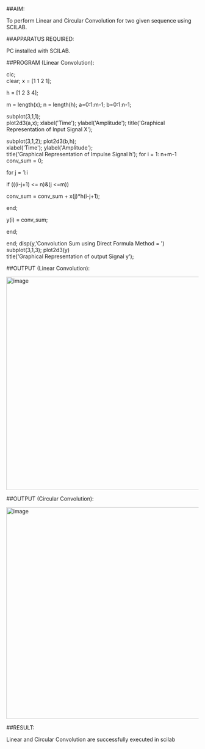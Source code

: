 ##AIM:

To perform Linear and Circular Convolution for two given sequence using SCILAB.

##APPARATUS REQUIRED:

PC installed with SCILAB.

##PROGRAM (Linear Convolution):

 clc;  
clear; 
x = [1 1 2 1]; 
 
h = [1 2 3 4]; 
 
m = length(x);
n = length(h);
a=0:1:m-1; 
b=0:1:n-1; 
 
subplot(3,1,1);  
plot2d3(a,x); 
xlabel('Time');
ylabel('Amplitude'); 
title('Graphical Representation of Input Signal X');

subplot(3,1,2); 
plot2d3(b,h);  
xlabel('Time'); 
ylabel('Amplitude');  
title('Graphical Representation of Impulse Signal h');
for i = 1: n+m-1 
conv_sum = 0; 
 
for j = 1:i 
 
if (((i-j+1) <= n)&(j <=m)) 
 
conv_sum = conv_sum + x(j)*h(i-j+1); 
 
end; 
 
y(i) = conv_sum; 
 
end;
 
end; 
disp(y,'Convolution Sum using Direct Formula Method = ')
subplot(3,1,3); 
plot2d3(y)  
title('Graphical Representation of output Signal y'); 

##OUTPUT (Linear Convolution):

<img width="933" height="559" alt="image" src="https://github.com/user-attachments/assets/92ab4850-1843-4588-882c-1ad16944c462" />

##OUTPUT (Circular Convolution):

<img width="938" height="555" alt="image" src="https://github.com/user-attachments/assets/48bf6b6d-393a-417f-9d5f-1c1a0e06a7c1" />

##RESULT:

Linear and Circular Convolution are successfully executed in scilab
